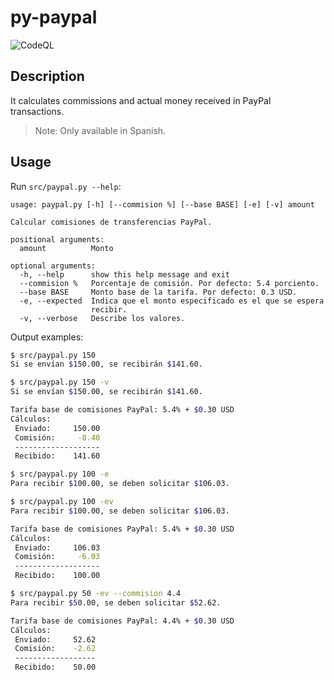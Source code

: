 # py-paypal

![CodeQL](https://github.com/nelson6e65/py-paypal/workflows/CodeQL/badge.svg?branch=master)


## Description

It calculates commissions and actual money received in PayPal transactions.


> Note: Only available in Spanish.



## Usage

Run `src/paypal.py --help`:

```
usage: paypal.py [-h] [--commision %] [--base BASE] [-e] [-v] amount

Calcular comisiones de transferencias PayPal.

positional arguments:
  amount          Monto

optional arguments:
  -h, --help      show this help message and exit
  --commision %   Porcentaje de comisión. Por defecto: 5.4 porciento.
  --base BASE     Monto base de la tarifa. Por defecto: 0.3 USD.
  -e, --expected  Indica que el monto especificado es el que se espera
                  recibir.
  -v, --verbose   Describe los valores.
```

Output examples:

```bash
$ src/paypal.py 150
Si se envían $150.00, se recibirán $141.60.
```

```bash
$ src/paypal.py 150 -v
Si se envían $150.00, se recibirán $141.60.

Tarifa base de comisiones PayPal: 5.4% + $0.30 USD
Cálculos:
 Enviado:     150.00
 Comisión:     -8.40
 -------------------
 Recibido:    141.60
```

```bash
$ src/paypal.py 100 -e
Para recibir $100.00, se deben solicitar $106.03.
```

```bash
$ src/paypal.py 100 -ev
Para recibir $100.00, se deben solicitar $106.03.

Tarifa base de comisiones PayPal: 5.4% + $0.30 USD
Cálculos:
 Enviado:     106.03
 Comisión:     -6.03
 -------------------
 Recibido:    100.00
```

```bash
$ src/paypal.py 50 -ev --commision 4.4
Para recibir $50.00, se deben solicitar $52.62.

Tarifa base de comisiones PayPal: 4.4% + $0.30 USD
Cálculos:
 Enviado:     52.62
 Comisión:    -2.62
 ------------------
 Recibido:    50.00
```


